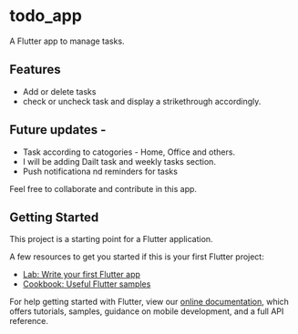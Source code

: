 # todo_app

A Flutter app to manage tasks.

## Features
- Add or delete tasks
- check or uncheck task and display a strikethrough accordingly.

## Future updates -
- Task according to catogories - Home, Office and others.
- I will be adding Dailt task and weekly tasks section.
- Push notificationa nd reminders for tasks 

Feel free to collaborate and contribute in this app.


## Getting Started

This project is a starting point for a Flutter application.

A few resources to get you started if this is your first Flutter project:

- [Lab: Write your first Flutter app](https://flutter.dev/docs/get-started/codelab)
- [Cookbook: Useful Flutter samples](https://flutter.dev/docs/cookbook)

For help getting started with Flutter, view our
[online documentation](https://flutter.dev/docs), which offers tutorials,
samples, guidance on mobile development, and a full API reference.
